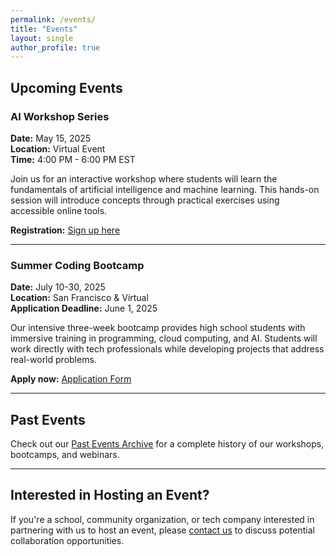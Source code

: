 ```yaml
---
permalink: /events/
title: "Events"
layout: single
author_profile: true
---
```


## Upcoming Events

### AI Workshop Series
**Date:** May 15, 2025  
**Location:** Virtual Event  
**Time:** 4:00 PM - 6:00 PM EST

Join us for an interactive workshop where students will learn the fundamentals of artificial intelligence and machine learning. This hands-on session will introduce concepts through practical exercises using accessible online tools.

**Registration:** [Sign up here](https://forms.gle/A6VVgumhcsuuDCSH7)

---

### Summer Coding Bootcamp
**Date:** July 10-30, 2025  
**Location:** San Francisco & Virtual  
**Application Deadline:** June 1, 2025

Our intensive three-week bootcamp provides high school students with immersive training in programming, cloud computing, and AI. Students will work directly with tech professionals while developing projects that address real-world problems.

**Apply now:** [Application Form](https://forms.gle/A6VVgumhcsuu25sa7)

---

## Past Events

Check out our [Past Events Archive](/pastEvents/) for a complete history of our workshops, bootcamps, and webinars.

---

## Interested in Hosting an Event?

If you're a school, community organization, or tech company interested in partnering with us to host an event, please [contact us](/contact/) to discuss potential collaboration opportunities.
